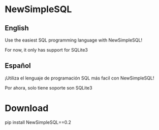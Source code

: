 # NewSimpleSQL

## English
Use the easiest SQL programming language with NewSimpleSQL!

For now, it only has support for SQLite3

## Español
¡Utiliza el lenguaje de programación SQL más facil con NewSimpleSQL!

Por ahora, solo tiene soporte son SQLite3

# Download

pip install NewSimpleSQL==0.2
